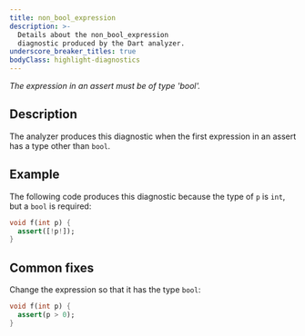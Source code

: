 ```yaml
---
title: non_bool_expression
description: >-
  Details about the non_bool_expression
  diagnostic produced by the Dart analyzer.
underscore_breaker_titles: true
bodyClass: highlight-diagnostics
---
```


_The expression in an assert must be of type 'bool'._

## Description

The analyzer produces this diagnostic when the first expression in an
assert has a type other than `bool`.

## Example

The following code produces this diagnostic because the type of `p` is
`int`, but a `bool` is required:

```dart
void f(int p) {
  assert([!p!]);
}
```

## Common fixes

Change the expression so that it has the type `bool`:

```dart
void f(int p) {
  assert(p > 0);
}
```

